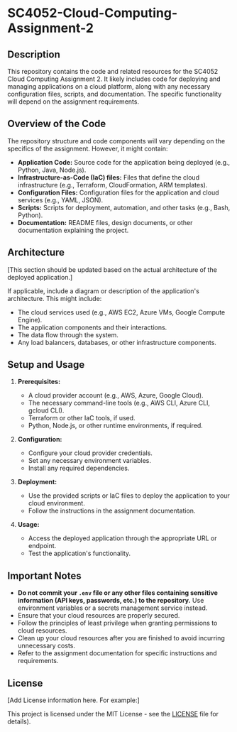 # SC4052-Cloud-Computing-Assignment-2

## Description

This repository contains the code and related resources for the SC4052 Cloud Computing Assignment 2.  It likely includes code for deploying and managing applications on a cloud platform, along with any necessary configuration files, scripts, and documentation. The specific functionality will depend on the assignment requirements.

## Overview of the Code

The repository structure and code components will vary depending on the specifics of the assignment. However, it might contain:

*   **Application Code:** Source code for the application being deployed (e.g., Python, Java, Node.js).
*   **Infrastructure-as-Code (IaC) files:** Files that define the cloud infrastructure (e.g., Terraform, CloudFormation, ARM templates).
*   **Configuration Files:** Configuration files for the application and cloud services (e.g., YAML, JSON).
*   **Scripts:** Scripts for deployment, automation, and other tasks (e.g., Bash, Python).
*   **Documentation:** README files, design documents, or other documentation explaining the project.

## Architecture

[This section should be updated based on the actual architecture of the deployed application.]

If applicable, include a diagram or description of the application's architecture. This might include:

*   The cloud services used (e.g., AWS EC2, Azure VMs, Google Compute Engine).
*   The application components and their interactions.
*   The data flow through the system.
*   Any load balancers, databases, or other infrastructure components.

## Setup and Usage

1.  **Prerequisites:**

    *   A cloud provider account (e.g., AWS, Azure, Google Cloud).
    *   The necessary command-line tools (e.g., AWS CLI, Azure CLI, gcloud CLI).
    *   Terraform or other IaC tools, if used.
    *   Python, Node.js, or other runtime environments, if required.

2.  **Configuration:**

    *   Configure your cloud provider credentials.
    *   Set any necessary environment variables.
    *   Install any required dependencies.

3.  **Deployment:**

    *   Use the provided scripts or IaC files to deploy the application to your cloud environment.
    *   Follow the instructions in the assignment documentation.

4.  **Usage:**

    *   Access the deployed application through the appropriate URL or endpoint.
    *   Test the application's functionality.

## Important Notes

*   **Do not commit your `.env` file or any other files containing sensitive information (API keys, passwords, etc.) to the repository.** Use environment variables or a secrets management service instead.
*   Ensure that your cloud resources are properly secured.
*   Follow the principles of least privilege when granting permissions to cloud resources.
*   Clean up your cloud resources after you are finished to avoid incurring unnecessary costs.
*   Refer to the assignment documentation for specific instructions and requirements.

## License

[Add License information here. For example:]

This project is licensed under the MIT License - see the [LICENSE](LICENSE) file for details).
